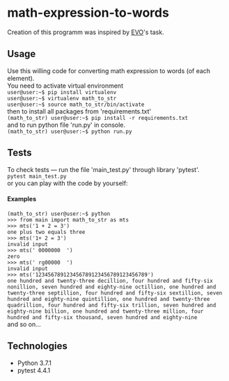 # math-expression-to-words

Creation of this programm was inspired by <a href="https://evo.company/">EVO</a>'s task.

<h2>Usage</h2>
Use this willing code for converting math expression to words (of each element).
<br>You need to activate virtual environment
<br><code>user@user:~$ pip install virtualenv</code>
<br><code>user@user:~$ virtualenv math_to_str</code>
<br><code>user@user:~$ source math_to_str/bin/activate</code>
<br>then to install all packages from 'requirements.txt'
<br><code>(math_to_str) user@user:~$ pip install -r requirements.txt</code>
<br>and to run python file 'run.py' in console.
<br><code>(math_to_str) user@user:~$ python run.py</code>

<h2>Tests</h2>
To check tests — run the file 'main_test.py' through library 'pytest'.
<br><code>pytest main_test.py</code>
<br>or you can play with the code by yourself:
<h4>Examples</h4>
<code>(math_to_str) user@user:~$ python</code>
<br><code>>>> from main import math_to_str as mts</code>
<br><code>>>> mts('1 + 2 = 3')</code>
<br><code>one plus two equals three</code>
<br><code>>>> mts('1+ 2 = 3')</code>
<br><code>invalid input</code>
<br><code>>>> mts(' 0000000  ')</code>
<br><code>zero</code>
<br><code>>>> mts(' rg00000  ')</code>
<br><code>invalid input</code>
<br><code>>>> mts('123456789123456789123456789123456789')</code>
<br><code>one hundred and twenty-three decillion, four hundred and fifty-six nonillion, seven hundred and eighty-nine octillion, one hundred and twenty-three septillion, four hundred and fifty-six sextillion, seven hundred and eighty-nine quintillion, one hundred and twenty-three quadrillion, four hundred and fifty-six trillion, seven hundred and eighty-nine billion, one hundred and twenty-three million, four hundred and fifty-six thousand, seven hundred and eighty-nine</code>
<br>and so on...

<h2>Technologies</h2>
<ul>
  <li>Python 3.7.1</li>
  <li>pytest 4.4.1</li>
</ul>
